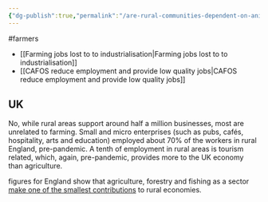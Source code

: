 ```yaml
---
{"dg-publish":true,"permalink":"/are-rural-communities-dependent-on-animal-agriculture-for-jobs/","created":"2025-10-23T17:42:43.437+01:00","updated":"2025-10-23T18:06:08.669+01:00"}
---
```


#farmers 

- [[Farming jobs lost to to industrialisation\|Farming jobs lost to to industrialisation]]
- [[CAFOS reduce employment and provide low quality jobs\|CAFOS reduce employment and provide low quality jobs]]

## UK
No, while rural areas support around half a million businesses, most are unrelated to farming. Small and micro enterprises (such as pubs, cafés, hospitality, arts and education) employed about 70% of the workers in rural
England, pre-pandemic. A tenth of employment in rural areas is tourism related, which, again, pre-pandemic, provides more to the UK economy than agriculture.

figures for England show that agriculture, forestry and fishing as a sector [make one of the smallest contributions](https://www.ncl.ac.uk/mediav8/centre-for-rural-economy/files/reimagining-rural.pdf) to rural economies.